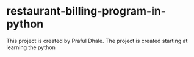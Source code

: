 # restaurant-billing-program-in-python
This project is created by Praful Dhale. The project is created starting at learning the python
